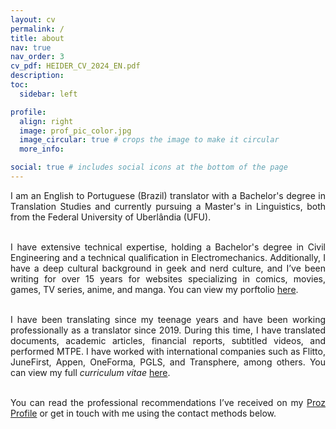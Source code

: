```yaml
---
layout: cv
permalink: /
title: about
nav: true
nav_order: 3
cv_pdf: HEIDER_CV_2024_EN.pdf
description:
toc:
  sidebar: left

profile:
  align: right
  image: prof_pic_color.jpg
  image_circular: true # crops the image to make it circular
  more_info:

social: true # includes social icons at the bottom of the page
---
```


<div style="text-align: justify">
I am an English to Portuguese (Brazil) translator with a Bachelor's degree in Translation Studies and currently pursuing a Master's in Linguistics, both from the Federal University of Uberlândia (UFU).<br><br>

I have extensive technical expertise, holding a Bachelor's degree in Civil Engineering and a technical qualification in Electromechanics. Additionally, I have a deep cultural background in geek and nerd culture, and I’ve been writing for over 15 years for websites specializing in comics, movies, games, TV series, anime, and manga. You can view my porftolio <a href='https://heidercarlos.com/portfolio'>here</a>.<br><br>

I have been translating since my teenage years and have been working professionally as a translator since 2019. During this time, I have translated documents, academic articles, financial reports, subtitled videos, and performed MTPE. I have worked with international companies such as Flitto, JuneFirst, Appen, OneForma, PGLS, and Transphere, among others. You can view my full <em>curriculum vitae</em> <a href='https://heidercarlos.com/cv'>here</a>.<br><br>

You can read the professional recommendations I’ve received on my <a href='https://www.proz.com/profile/2679500'>Proz Profile</a> or get in touch with me using the contact methods below.

</div>

